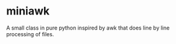 # miniawk

A small class in pure python inspired by awk that does line by line processing of files.
